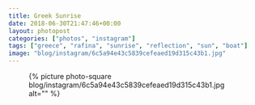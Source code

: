 ```yaml
---
title: Greek Sunrise
date: 2018-06-30T21:47:46+00:00
layout: photopost
categories: ["photos", "instagram"]
tags: ["greece", "rafina", "sunrise", "reflection", "sun", "boat"]
image: "blog/instagram/6c5a94e43c5839cefeaed19d315c43b1.jpg"
---
```


<figure class="photo photo--square">
  {% picture photo-square blog/instagram/6c5a94e43c5839cefeaed19d315c43b1.jpg alt="" %}
</figure>


